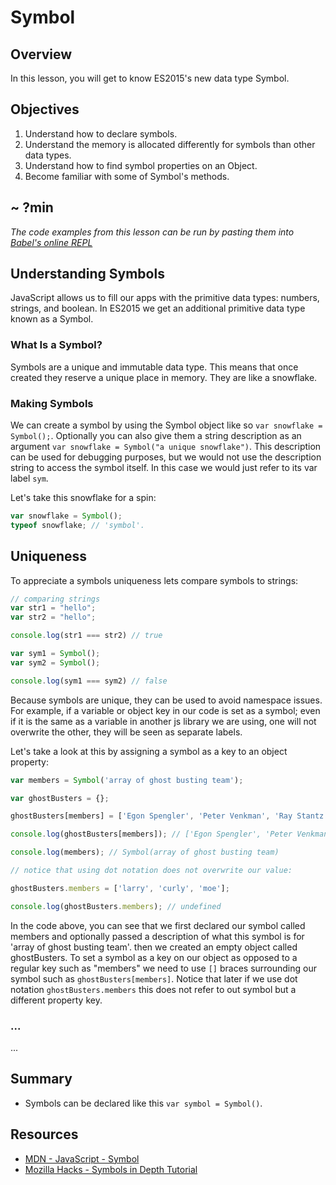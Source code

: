 # Symbol

## Overview

In this lesson, you will get to know ES2015's new data type Symbol.

## Objectives

1. Understand how to declare symbols.
2. Understand the memory is allocated differently for symbols than other data types.
3. Understand how to find symbol properties on an Object.
4. Become familiar with some of Symbol's methods.

## ~ ?min

<!-- iframe of video lecture goes here -->

*The code examples from this lesson can be run by pasting them into [Babel's online REPL](https://babeljs.io/repl/)*

## Understanding Symbols

JavaScript allows us to fill our apps with the primitive data types: numbers, strings, and boolean. In ES2015 we get an additional primitive data type known as a Symbol.

### What Is a Symbol?

Symbols are a unique and immutable data type. This means that once created they reserve a unique place in memory. They are like a snowflake.

### Making Symbols

We can create a symbol by using the Symbol object like so `var snowflake = Symbol();`. Optionally you can also give them a string description as an argument `var snowflake = Symbol("a unique snowflake")`. This description can be used for debugging purposes, but we would not use the description string to access the symbol itself. In this case we would just refer to its var label `sym`.

Let's take this snowflake for a spin:  
```javascript
var snowflake = Symbol();
typeof snowflake; // 'symbol'.
``` 

## Uniqueness

To appreciate a symbols uniqueness lets compare symbols to strings:  
```javascript
// comparing strings
var str1 = "hello";
var str2 = "hello";

console.log(str1 === str2) // true

var sym1 = Symbol();
var sym2 = Symbol();

console.log(sym1 === sym2) // false
```  
Because symbols are unique, they can be used to avoid namespace issues. For example, if a variable or object key in our code is set as a symbol; even if it is the same as a variable in another js library we are using, one will not overwrite the other, they will be seen as separate labels.

Let's take a look at this by assigning a symbol as a key to an object property:
```javascript
var members = Symbol('array of ghost busting team');

var ghostBusters = {};

ghostBusters[members] = ['Egon Spengler', 'Peter Venkman', 'Ray Stantz', 'Winston Zeddemore'];

console.log(ghostBusters[members]); // ['Egon Spengler', 'Peter Venkman', 'Ray Stantz', 'Winston Zeddemore']

console.log(members); // Symbol(array of ghost busting team)

// notice that using dot notation does not overwrite our value:

ghostBusters.members = ['larry', 'curly', 'moe'];

console.log(ghostBusters.members); // undefined
```  
In the code above, you can see that we first declared our symbol called members and optionally passed a description of what this symbol is for 'array of ghost busting team'. then we created an empty object called ghostBusters. To set a symbol as a key on our object as opposed to a regular key such as "members" we need to use `[]` braces surrounding our symbol such as `ghostBusters[members]`. Notice that later if we use dot notation `ghostBusters.members` this does not refer to out symbol but a different property key.

### ...

...


## Summary

- Symbols can be declared like this `var symbol = Symbol()`.

## Resources

- [MDN - JavaScript - Symbol](https://developer.mozilla.org/en-US/docs/Web/JavaScript/Reference/Global_Objects/Symbol)
- [Mozilla Hacks - Symbols in Depth Tutorial](https://hacks.mozilla.org/2015/06/es6-in-depth-symbols/)